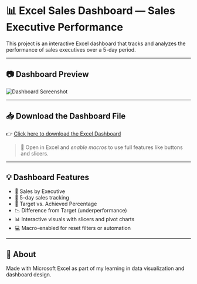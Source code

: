 # 📊 Excel Sales Dashboard — Sales Executive Performance

This project is an interactive Excel dashboard that tracks and analyzes the performance of sales executives over a 5-day period.

---

## 📷 Dashboard Preview

![Dashboard Screenshot](<img width="1259" height="602" alt="Screenshot 2025-07-17 170825" src="https://github.com/user-attachments/assets/48b96072-869b-453b-b10b-9f05c5419a6d" />
)

---

## 📥 Download the Dashboard File

👉 [Click here to download the Excel Dashboard](https://1drv.ms/x/c/5de8aa71f9c19f5b/ESr46dv_33RNt9AmRSDq6IQBtXMH-i4qhAFoKcNJi-Pjwg?e=5mGymI)

> 📌 Open in Excel and *enable macros* to use full features like buttons and slicers.

---

## 💡 Dashboard Features

- 👤 Sales by Executive
- 📅 5-day sales tracking
- 🎯 Target vs. Achieved Percentage
- 📉 Difference from Target (underperformance)
- 📊 Interactive visuals with slicers and pivot charts
- 💻 Macro-enabled for reset filters or automation


---

## 🙌 About

Made with Microsoft Excel as part of my learning in data visualization and dashboard design.

